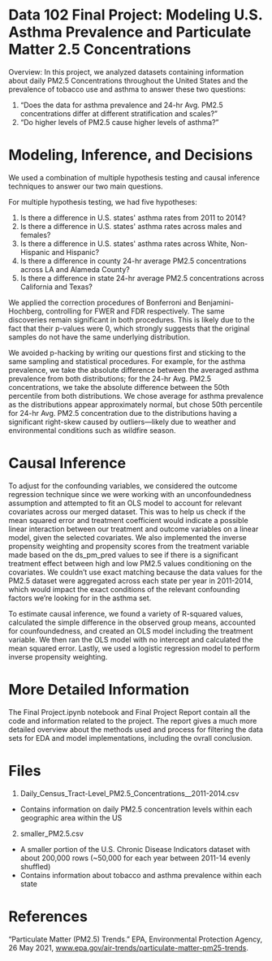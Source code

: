 # Data 102 Final Project: Modeling U.S. Asthma Prevalence and Particulate Matter 2.5 Concentrations

Overview: 
In this project, we analyzed datasets containing information about daily PM2.5 Concentrations throughout the United States and the prevalence of tobacco use and asthma to answer these two questions:

1. “Does the data for asthma prevalence and 24-hr Avg. PM2.5 concentrations differ at different stratification and scales?”
2. “Do higher levels of PM2.5 cause higher levels of asthma?” 

# Modeling, Inference, and Decisions
We used a combination of multiple hypothesis testing and causal inference techniques to answer our two main questions.

For multiple hypothesis testing, we had five hypotheses:
1. Is there a difference in U.S. states' asthma rates from 2011 to 2014?
2. Is there a difference in U.S. states' asthma rates across males and females?
3. Is there a difference in U.S. states' asthma rates across White, Non-Hispanic and Hispanic?
4. Is there a difference in county 24-hr average PM2.5 concentrations across LA and Alameda County?
5. Is there a difference in state 24-hr average PM2.5 concentrations across California and Texas?

We applied the correction procedures of Bonferroni and Benjamini-Hochberg, controlling for FWER
and FDR respectively. The same discoveries remain significant in both procedures. This is likely due to the fact that their p-values were 0, which strongly suggests that the original samples do not have the same underlying distribution.

We avoided p-hacking by writing our questions first and sticking to the same sampling and statistical procedures. For example, for the asthma prevalence, we take the absolute difference between the averaged asthma prevalence from both distributions; for the 24-hr Avg. PM2.5 concentrations, we take the absolute difference between the 50th percentile from both distributions. We chose average for asthma prevalence as the distributions appear approximately normal, but chose 50th percentile for 24-hr Avg. PM2.5 concentration due to the distributions having a significant right-skew caused by outliers—likely due to weather and environmental conditions such as wildfire season.

# Causal Inference
To adjust for the confounding variables, we considered the outcome regression technique since we were working with an unconfoundedness assumption and attempted to fit an OLS model to account for relevant covariates across our merged dataset. This was to help us check if the mean squared error and treatment coefficient would indicate a possible linear interaction between our treatment and outcome variables on a linear model, given the selected covariates. We also implemented the inverse propensity weighting and propensity scores from the treatment variable made based on the ds_pm_pred values to see if there is a significant treatment effect between high and low PM2.5 values conditioning on the covariates. We couldn’t use exact matching because the data values for the PM2.5 dataset were aggregated across each state per year in 2011-2014, which would impact the exact conditions of the relevant confounding factors we’re looking for in the asthma set.

To estimate causal inference, we found a variety of R-squared values, calculated the simple difference in the observed group means, accounted for counfoundedness, and created an OLS model including the treatment variable. We then ran the OLS model with no intercept and calculated the mean squared error. Lastly, we used a logistic regression model to perform inverse propensity weighting.

# More Detailed Information
The Final Project.ipynb notebook and Final Project Report contain all the code and information related to the project. The report gives a much more detailed overview about the methods used and process for filtering the data sets for EDA and model implementations, including the ovrall conclusion.

# Files
1. Daily_Census_Tract-Level_PM2.5_Concentrations__2011-2014.csv
  - Contains information on daily PM2.5 concentration levels within each geographic area within the US

2. smaller_PM2.5.csv
  - A smaller portion of the U.S. Chronic Disease Indicators dataset with about 200,000 rows (~50,000 for each year between 2011-14 evenly shuffled)
  - Contains information about tobacco and asthma prevalence within each state

# References 
“Particulate Matter (PM2.5) Trends.” EPA, Environmental Protection Agency, 26 May 2021, www.epa.gov/air-trends/particulate-matter-pm25-trends.
